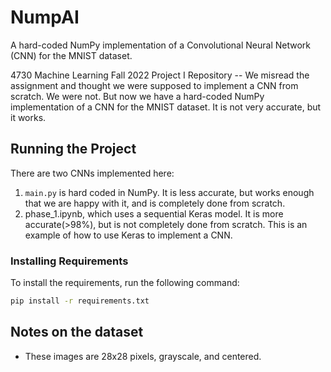 # NumpAI

A hard-coded NumPy implementation of a Convolutional Neural Network (CNN) for the MNIST dataset.

4730 Machine Learning Fall 2022 Project I Repository -- We misread the assignment and thought we were supposed to implement a CNN from scratch. We were not. But now we have a hard-coded NumPy implementation of a CNN for the MNIST dataset. It is not very accurate, but it works.

## Running the Project

There are two CNNs implemented here:

1. `main.py` is hard coded in NumPy. It is less accurate, but works enough that we are happy with it, and is completely done from scratch.
2. phase_1.ipynb, which uses a sequential Keras model. It is more accurate(>98%), but is not completely done from scratch. This is an example of how to use Keras to implement a CNN.

### Installing Requirements

To install the requirements, run the following command:

```bash
pip install -r requirements.txt
```

## Notes on the dataset

- These images are 28x28 pixels, grayscale, and centered.
